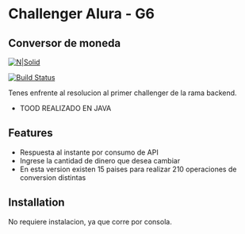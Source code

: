 # Challenger Alura - G6
## Conversor de moneda

[![N|Solid](https://cldup.com/dTxpPi9lDf.thumb.png)](https://nodesource.com/products/nsolid)

[![Build Status](https://travis-ci.org/joemccann/dillinger.svg?branch=master)](https://travis-ci.org/joemccann/dillinger)

Tenes enfrente al resolucion al primer challenger de la rama backend.

- TOOD REALIZADO EN JAVA

## Features

- Respuesta al instante por consumo de API
- Ingrese la cantidad de dinero que desea cambiar
- En esta version existen 15 paises para realizar 210 operaciones de conversion distintas

## Installation

No requiere instalacion, ya que corre por consola.

